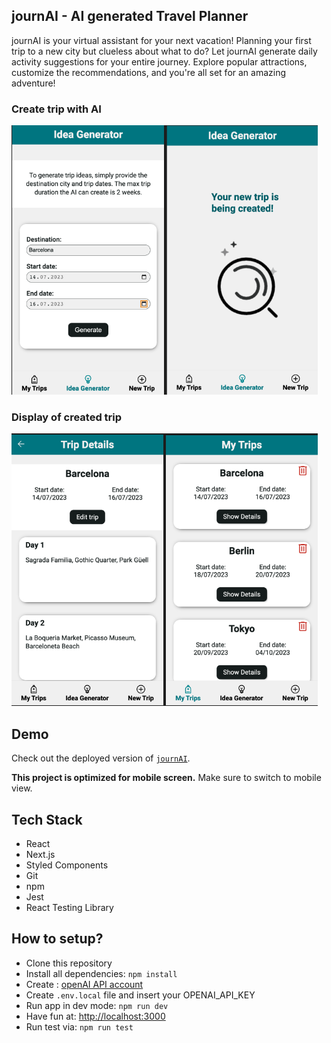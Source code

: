 ## journAI - AI generated Travel Planner

journAI is your virtual assistant for your next vacation! Planning your first trip to a new city but clueless about what to do? Let journAI generate daily activity suggestions for your entire journey. Explore popular attractions, customize the recommendations, and you're all set for an amazing adventure!

### Create trip with AI

<img src="./public/readme-imgs/Create.png"/>

### Display of created trip

<img src="./public/readme-imgs/Display.png"/>

## Demo

Check out the deployed version of [`journAI`](https://journai-travel-planner.vercel.app/).

**This project is optimized for mobile screen.** Make sure to switch to mobile view.

## Tech Stack

- React
- Next.js
- Styled Components
- Git
- npm
- Jest
- React Testing Library

## How to setup?

- Clone this repository
- Install all dependencies: `npm install`
- Create : [openAI API account]([https://platform.openai.com/])
- Create `.env.local` file and insert your OPENAI_API_KEY
- Run app in dev mode: `npm run dev`
- Have fun at: [http://localhost:3000](http://localhost:3000)
- Run test via: `npm run test`
